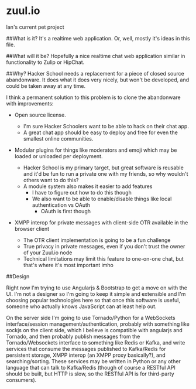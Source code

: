 zuul.io
====
Ian's current pet project

##What is it?
It's a realtime web application.
Or, well, mostly it's ideas in this file.

##What will it be?
Hopefully a nice realtime chat web application similar in functionality to Zulip or HipChat.

##Why?
Hacker School needs a replacement for a piece of closed source abandonware. 
It does what it does very nicely, but won't be developed, and could be taken away at any time.

I think a permanent solution to this problem is to clone the abandonware with improvements:

  - Open source license.
    - I'm sure Hacker Schoolers want to be able to hack on their chat app.
    - A great chat app should be easy to deploy and free for even the smallest online communities.
    
  - Modular plugins for things like moderators and emoji which may be loaded or unloaded per deployment.
    - Hacker School is my primary target, but great software is reusable and it'd be fun to run a private one
      with my friends, so why wouldn't others want to do this?
    - A module system also makes it easier to add features
      - I have to figure out how to do this though
      - We also want to be able to enable/disable things like local authentication vs OAuth
        - OAuth is first though

  - XMPP interop for private messages with client-side OTR available in the browser client
    - The OTR client implementation is going to be a fun challenge
    - True privacy in private messages, even if you don't trust the owner of your Zuul.io node
    - Technical limitations may limit this feature to one-on-one chat, but that's where it's most important imho

##Design

Right now I'm trying to use Angularjs & Bootstrap to get a move on with the UI. I'm not a designer so I'm going to keep it simple and extensible and I'm choosing popular technologies here so that once this software is useful, someone who actually knows JavaScript can at least help out.

On the server side I'm going to use Tornado/Python for a WebSockets interface/session management/authentication, probably with something like sockjs on the client side, which I believe is compatible with angularjs and Tornado, and then probably publish messages from the Tornado/Websockets interface to something like Redis or Kafka, and write services that consume the messages published to Kafka/Redis for persistent storage, XMPP interop (an XMPP proxy basically?), and searching/sorting. These services may be written in Python or any other language that can talk to Kafka/Redis (though of course a RESTful API should be built, but HTTP is slow, so the RESTful API is for third-party consumers).


